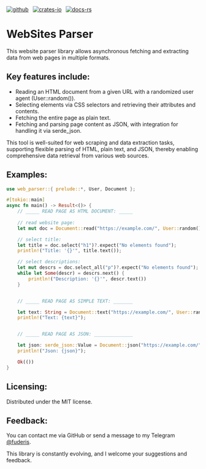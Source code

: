 [![github]](https://github.com/fuderis/rs-web-parser)&ensp;
[![crates-io]](https://crates.io/crates/web-parser)&ensp;
[![docs-rs]](https://docs.rs/web-parser)

[github]: https://img.shields.io/badge/github-8da0cb?style=for-the-badge&labelColor=555555&logo=github
[crates-io]: https://img.shields.io/badge/crates.io-fc8d62?style=for-the-badge&labelColor=555555&logo=rust
[docs-rs]: https://img.shields.io/badge/docs.rs-66c2a5?style=for-the-badge&labelColor=555555&logo=docs.rs

# WebSites Parser

This website parser library allows asynchronous fetching and extracting data from web pages in multiple formats.

## Key features include:
* Reading an HTML document from a given URL with a randomized user agent (User::random()).
* Selecting elements via CSS selectors and retrieving their attributes and contents.
* Fetching the entire page as plain text.
* Fetching and parsing page content as JSON, with integration for handling it via serde_json.

This tool is well-suited for web scraping and data extraction tasks, supporting flexible parsing of HTML, plain text, and JSON, thereby enabling comprehensive data retrieval from various web sources.


## Examples:

```rust
use web_parser::{ prelude::*, User, Document };

#[tokio::main]
async fn main() -> Result<()> {
    // _____ READ PAGE AS HTML DOCUMENT: _____
    
    // read website page:
    let mut doc = Document::read("https://example.com/", User::random()).await?;

    // select title:
    let title = doc.select("h1")?.expect("No elements found");
    println!("Title: '{}'", title.text());

    // select descriptions:
    let mut descrs = doc.select_all("p")?.expect("No elements found");
    while let Some(descr) = descrs.next() {
        println!("Description: '{}'", descr.text())
    }


    // _____ READ PAGE AS SIMPLE TEXT: _______

    let text: String = Document::text("https://example.com/", User::random()).await?;
    println!("Text: {text}");


    // _____ READ PAGE AS JSON: ______________

    let json: serde_json::Value = Document::json("https://example.com/", User::random()).await?.expect("Failed to parse JSON");
    println!("Json: {json}");

    Ok(())
}
```

## Licensing:

Distributed under the MIT license.


## Feedback:

You can contact me via GitHub or send a message to my Telegram [@fuderis](https://t.me/fuderis).

This library is constantly evolving, and I welcome your suggestions and feedback.
